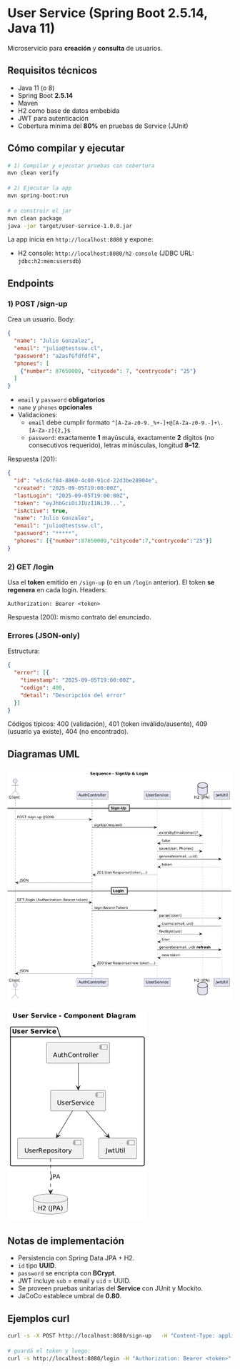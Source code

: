# User Service (Spring Boot 2.5.14, Java 11)

Microservicio para **creación** y **consulta** de usuarios.

## Requisitos técnicos
- Java 11 (o 8)
- Spring Boot **2.5.14**
- Maven 
- H2 como base de datos embebida
- JWT para autenticación
- Cobertura mínima del **80%** en pruebas de Service (JUnit)

## Cómo compilar y ejecutar
```bash
# 1) Compilar y ejecutar pruebas con cobertura
mvn clean verify

# 2) Ejecutar la app
mvn spring-boot:run

# o construir el jar
mvn clean package
java -jar target/user-service-1.0.0.jar
```

La app inicia en `http://localhost:8080` y expone:
- H2 console: `http://localhost:8080/h2-console` (JDBC URL: `jdbc:h2:mem:usersdb`)

## Endpoints

### 1) POST /sign-up
Crea un usuario.
Body:
```json
{
  "name": "Julio Gonzalez",
  "email": "julio@testssw.cl",
  "password": "a2asfGfdfdf4",
  "phones": [
    {"number": 87650009, "citycode": 7, "contrycode": "25"}
  ]
}
```
- `email` y `password` **obligatorios**
- `name` y `phones` **opcionales**
- Validaciones:
  - `email` debe cumplir formato `^[A-Za-z0-9._%+-]+@[A-Za-z0-9.-]+\.[A-Za-z]{2,}$`
  - `password`: exactamente **1** mayúscula, exactamente **2** dígitos (no consecutivos requerido), letras minúsculas, longitud **8–12**.

Respuesta (201):
```json
{
  "id": "e5c6cf84-8860-4c00-91cd-22d3be28904e",
  "created": "2025-09-05T19:00:00Z",
  "lastLogin": "2025-09-05T19:00:00Z",
  "token": "eyJhbGciOiJIUzI1NiJ9...",
  "isActive": true,
  "name": "Julio Gonzalez",
  "email": "julio@testssw.cl",
  "password": "*****",
  "phones": [{"number":87650009,"citycode":7,"contrycode":"25"}]
}
```

### 2) GET /login
Usa el **token** emitido en `/sign-up` (o en un `/login` anterior). El token **se regenera** en cada login.
Headers:
```
Authorization: Bearer <token>
```

Respuesta (200): mismo contrato del enunciado.

### Errores (JSON-only)
Estructura:
```json
{
  "error": [{
    "timestamp": "2025-09-05T19:00:00Z",
    "codigo": 400,
    "detail": "Descripción del error"
  }]
}
```

Códigos típicos: 400 (validación), 401 (token inválido/ausente), 409 (usuario ya existe), 404 (no encontrado).

## Diagramas UML

![Secuencia](/diagrams/Secuencia%20-%20SignUp%20&%20Login.png)

![Componente](/diagrams/Componente%20-%20User%20Service.png)

## Notas de implementación
- Persistencia con Spring Data JPA + H2.
- `id` tipo **UUID**.
- `password` se encripta con **BCrypt**.
- JWT incluye `sub` = email y `uid` = UUID.
- Se proveen pruebas unitarias del **Service** con JUnit y Mockito.
- JaCoCo establece umbral de **0.80**.

## Ejemplos curl
```bash
curl -s -X POST http://localhost:8080/sign-up   -H "Content-Type: application/json"   -d '{"name":"Julio Gonzalez","email":"julio@testssw.cl","password":"a2asfGfdfdf4","phones":[{"number":87650009,"citycode":7,"contrycode":"25"}]}'

# guardá el token y luego:
curl -s http://localhost:8080/login -H "Authorization: Bearer <token>"
```
